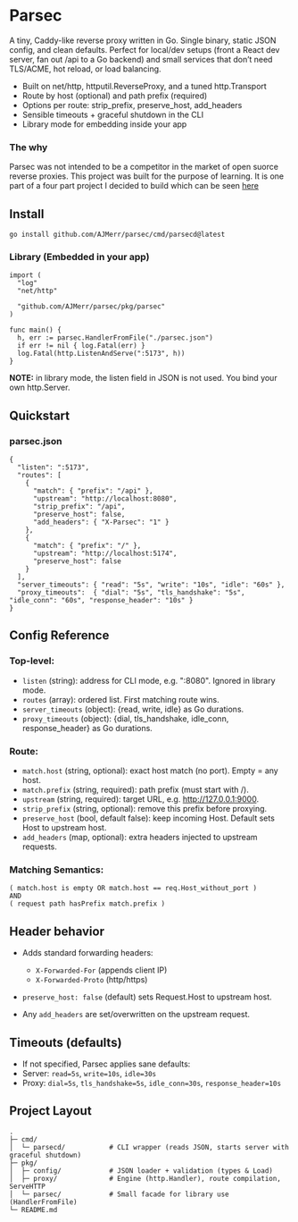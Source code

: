 # Parsec
A tiny, Caddy-like reverse proxy written in Go. Single binary, static JSON config, and clean defaults. Perfect for local/dev setups (front a React dev server, fan out /api to a Go backend) and small services that don’t need TLS/ACME, hot reload, or load balancing.

- Built on net/http, httputil.ReverseProxy, and a tuned http.Transport
- Route by host (optional) and path prefix (required)
- Options per route: strip_prefix, preserve_host, add_headers
- Sensible timeouts + graceful shutdown in the CLI
- Library mode for embedding inside your app

### The why
Parsec was not intended to be a competitor in the market of open suorce reverse proxies. This project was built for the purpose of learning. It is one part of a four part project I decided to build which can be seen [here](https://github.com/AJMerr/NYMToDo)

## Install
```
go install github.com/AJMerr/parsec/cmd/parsecd@latest
```

### Library (Embedded in your app)
```
import (
  "log"
  "net/http"

  "github.com/AJMerr/parsec/pkg/parsec"
)

func main() {
  h, err := parsec.HandlerFromFile("./parsec.json")
  if err != nil { log.Fatal(err) }
  log.Fatal(http.ListenAndServe(":5173", h))
}
```
**NOTE:** in library mode, the listen field in JSON is not used. You bind your own http.Server.

## Quickstart
### parsec.json
```
{
  "listen": ":5173",
  "routes": [
    {
      "match": { "prefix": "/api" },
      "upstream": "http://localhost:8080",
      "strip_prefix": "/api",
      "preserve_host": false,
      "add_headers": { "X-Parsec": "1" }
    },
    {
      "match": { "prefix": "/" },
      "upstream": "http://localhost:5174",
      "preserve_host": false
    }
  ],
  "server_timeouts": { "read": "5s", "write": "10s", "idle": "60s" },
  "proxy_timeouts":  { "dial": "5s", "tls_handshake": "5s", "idle_conn": "60s", "response_header": "10s" }
}
```

## Config Reference
### Top-level:
- `listen` (string): address for CLI mode, e.g. ":8080". Ignored in library mode.
- `routes` (array): ordered list. First matching route wins.
- `server_timeouts` (object): {read, write, idle} as Go durations.
- `proxy_timeouts` (object): {dial, tls_handshake, idle_conn, response_header} as Go durations.

### Route:
- `match.host` (string, optional): exact host match (no port). Empty = any host.
- `match.prefix` (string, required): path prefix (must start with /).
- `upstream` (string, required): target URL, e.g. http://127.0.0.1:9000.
- `strip_prefix` (string, optional): remove this prefix before proxying.
- `preserve_host` (bool, default false): keep incoming Host. Default sets Host to upstream host.
- `add_headers` (map, optional): extra headers injected to upstream requests.

### Matching Semantics:
```
( match.host is empty OR match.host == req.Host_without_port )
AND
( request path hasPrefix match.prefix )
```

## Header behavior
- Adds standard forwarding headers:
    - `X-Forwarded-For` (appends client IP)
    - `X-Forwarded-Proto` (http/https)

- `preserve_host: false` (default) sets Request.Host to upstream host.
- Any `add_headers` are set/overwritten on the upstream request.

## Timeouts (defaults)
- If not specified, Parsec applies sane defaults:
- Server: `read=5s`, `write=10s`, `idle=30s`
- Proxy: `dial=5s`, `tls_handshake=5s`, `idle_conn=30s`, `response_header=10s`

## Project Layout
```
.
├─ cmd/
│  └─ parsecd/           # CLI wrapper (reads JSON, starts server with graceful shutdown)
├─ pkg/
│  ├─ config/            # JSON loader + validation (types & Load)
│  ├─ proxy/             # Engine (http.Handler), route compilation, ServeHTTP
│  └─ parsec/            # Small facade for library use (HandlerFromFile)
└─ README.md
```